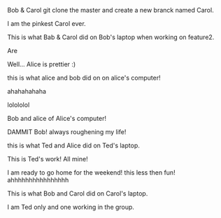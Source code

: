 Bob & Carol git clone the master and create a new branck named Carol.

I am the pinkest Carol ever.

This is what Bab & Carol did on Bob's laptop when working on feature2.

Are

Well... Alice is prettier :)

this is what alice and bob did on on alice's computer!

ahahahahaha

lolololol

Bob and alice of Alice's computer!

DAMMIT Bob! always roughening my life!

this is what Ted and Alice did on Ted's laptop.

This is Ted's work!  All mine!

I am ready to go home for the weekend! this less then fun!
ahhhhhhhhhhhhhhhh

This is what Bob and Carol did on Carol's laptop.

I am Ted only and one working in the group.
